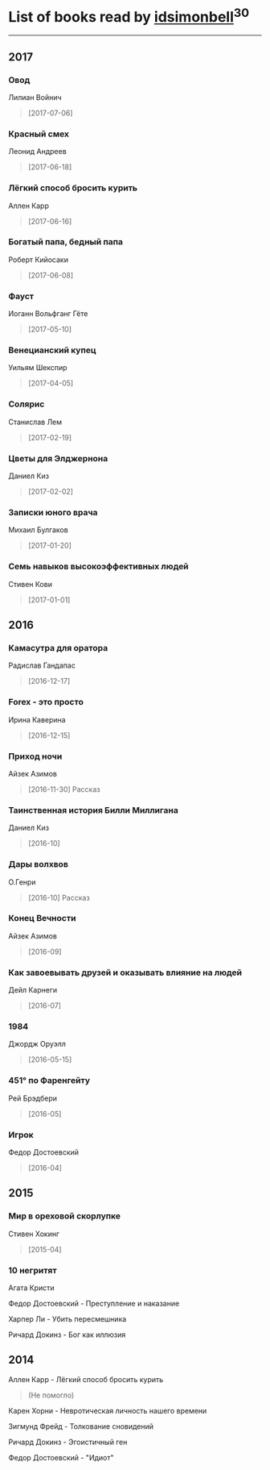 # List of books read by [idsimonbell](http://vk.com/id380554090)<sup>30</sup>
---

## 2017

### Овод
Лилиан Войнич
> [2017-07-06] 


### Красный смех
Леонид Андреев
> [2017-06-18] 


### Лёгкий способ бросить курить
Аллен Карр
> [2017-06-16] 


### Богатый папа, бедный папа
Роберт Кийосаки
> [2017-06-08] 


### Фауст
Иоганн Вольфганг Гёте
> [2017-05-10] 


### Венецианский купец
Уильям Шекспир
> [2017-04-05] 


### Солярис
Станислав Лем
> [2017-02-19] 


### Цветы для Элджернона
Даниел Киз
> [2017-02-02] 


### Записки юного врача
Михаил Булгаков
> [2017-01-20] 


### Семь навыков высокоэффективных людей
Стивен Кови
> [2017-01-01] 



## 2016

### Камасутра для оратора
Радислав Гандапас
> [2016-12-17] 


### Forex - это просто
Ирина Каверина
> [2016-12-15] 


### Приход ночи
Айзек Азимов
> [2016-11-30] Рассказ


### Таинственная история Билли Миллигана
Даниел Киз
> [2016-10] 


### Дары волхвов
О.Генри
> [2016-10] Рассказ


### Конец Вечности
Айзек Азимов
> [2016-09] 


### Как завоевывать друзей и оказывать влияние на людей
Дейл Карнеги
> [2016-07] 


### 1984
Джордж Оруэлл
> [2016-05-15] 


### 451° по Фаренгейту
Рей Брэдбери
> [2016-05] 


### Игрок
Федор Достоевский
> [2016-04] 



## 2015

### Мир в ореховой скорлупке
Стивен Хокинг
> [2015-04] 


### 10 негритят
Агата Кристи


Федор Достоевский - Преступление и наказание


Харпер Ли - Убить пересмешника


Ричард Докинз - Бог как иллюзия



## 2014

Аллен Карр - Лёгкий способ бросить курить
> (Не помогло)


Карен Хорни - Невротическая личность нашего времени


Зигмунд Фрейд - Толкование сновидений


Ричард Докинз - Эгоистичный ген


Федор Достоевский - "Идиот"



